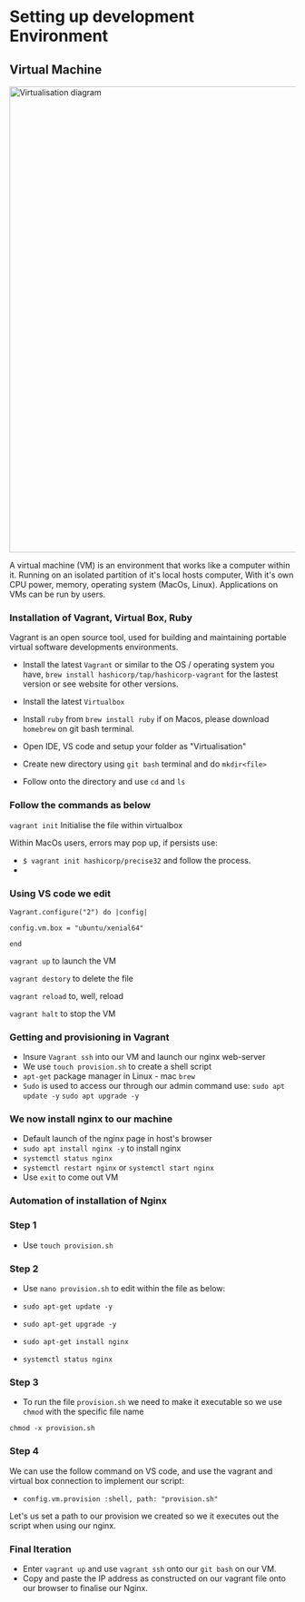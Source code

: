 <h1>Setting up development Environment</h1>

<h2>Virtual Machine</h2>

<img width="821" alt="Virtualisation diagram" src="https://user-images.githubusercontent.com/126012715/232557646-e6bfd7eb-9a33-4b3d-9bdc-e27136ca29ca.png">

A virtual machine (VM) is an environment that works like a computer within it. Running on an isolated partition of it's local hosts computer, With it's own CPU power, memory, operating system (MacOs, Linux). Applications on VMs can be run by users.  

<h3>Installation of Vagrant, Virtual Box, Ruby</h3>

Vagrant is an open source tool, used for building and maintaining portable virtual software developments environments. 

- Install the latest `Vagrant` or similar to the OS / operating system you have, `brew install hashicorp/tap/hashicorp-vagrant` for the lastest version or see website for other versions.
- Install the latest `Virtualbox` 
- Install `ruby` from `brew install ruby` if on Macos, please download `homebrew` on git bash terminal.

- Open IDE, VS code and setup your folder as "Virtualisation"
- Create new directory using `git bash` terminal and do `mkdir<file>` 
- Follow onto the directory and use `cd` and `ls` 

<h3>Follow the commands as below</h3>

`vagrant init` Initialise the file within virtualbox

Within MacOs users, errors may pop up, if persists use:

- `$ vagrant init hashicorp/precise32` and follow the process.
- 

<h3>Using VS code we edit</h3>

`Vagrant.configure("2") do |config|`
 
  `config.vm.box = "ubuntu/xenial64"`

`end`

`vagrant up` to launch the VM

`vagrant destory` to delete the file

`vagrant reload` to, well, reload

`vagrant halt` to stop the VM

 <h3>Getting and provisioning in Vagrant</h3>

- Insure `Vagrant ssh` into our VM and launch our nginx web-server
- We use `touch provision.sh` to create a shell script 
- `apt-get` package manager in Linux - mac `brew`
- `Sudo` is used to access our through our admin command
use:
`sudo apt update -y`
`sudo apt upgrade -y`

<h3>We now install nginx to our machine</h3>

- Default launch of the nginx page in host's browser 
- `sudo apt install nginx -y` to install nginx
- `systemctl status nginx`
- `systemctl restart nginx` or `systemctl start nginx`
- Use `exit` to come out VM

<h3>Automation of installation of Nginx</h3>

<h3>Step 1</h3>

- Use `touch provision.sh` 

<h3>Step 2</h3>

- Use `nano provision.sh` to edit within the file as below:

- `sudo apt-get update -y`
- `sudo apt-get upgrade -y`
- `sudo apt-get install nginx`
- `systemctl status nginx`

<h3>Step 3</h3>

- To run the file `provision.sh` we need to make it executable so we use `chmod` with the specific file name

`chmod -x provision.sh`

<h3>Step 4</h3>

We can use the follow command on VS code, and use the vagrant and virtual box connection to implement our script:

- `config.vm.provision :shell, path: "provision.sh"`

Let's us set a path to our provision we created so we it executes out the script when using our nginx. 

<h3>Final Iteration</h3>

- Enter `vagrant up` and use `vagrant ssh` onto our `git bash` on our VM. 
- Copy and paste the IP address as constructed on our vagrant file onto our browser to finalise our Nginx.
